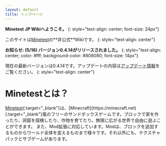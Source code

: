 ```yaml
---
layout: default
title: トップページ
---
```

**Minetest JP Wikiへようこそ。**
{: style="text-align: center; font-size: 24px"}

このサイトは[Minetest](http://www.minetest.net")の**非公式**Wikiです。
{: style="text-align: center"}

**お知らせ: (5/16) バージョン0.4.14がリリースされました。**
{: style="text-align: center; color: #fff; background-color: #808080; font-size: 14px"}

現在の最新バージョンは0.4.14です。アップデートの内容は[アップデート情報](http://minetest.wiki.fc2.com/wiki/アップデート情報)をご覧ください。
{: style="text-align: center"}

# Minetestとは？
[Minetest](http://www.minetest.net"){:target="_blank"}は、[Minecraft](https://minecraft.net){:target="_blank"}風のフリーのサンドボックスゲームです。ブロックで家を作ったり、洞窟を探検したり、作物を育てたり。無限に広がる世界で自由に遊ぶことができます。  
また、Mod拡張に対応しています。Modは、ブロックを追加するものからワールド全体を変えるものまで様々です。それ以外にも、テクスチャパックとサブゲームがあります。
